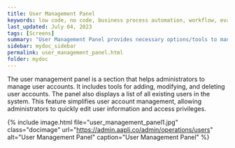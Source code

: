 ```yaml
---
title: User Management Panel
keywords: low code, no code, business process automation, workflow, evaluation matrixs
last_updated: July 04, 2023
tags: [Screens]
summary: "User Management Panel provides necessary options/tools to manage user accounts."
sidebar: mydoc_sidebar
permalink: user_management_panel.html
folder: mydoc
---
```

The user management panel is a section that helps administrators to manage user accounts. It includes tools for adding, modifying, and deleting user accounts. The panel also displays a list of all existing users in the system. This feature simplifies user account management, allowing administrators to quickly edit user information and access privileges.

{% include image.html file="user_management_panel1.jpg" class="docimage" url="https://admin.aapli.co/admin/operations/users" alt="User Management Panel" caption="User Management Panel" %}
